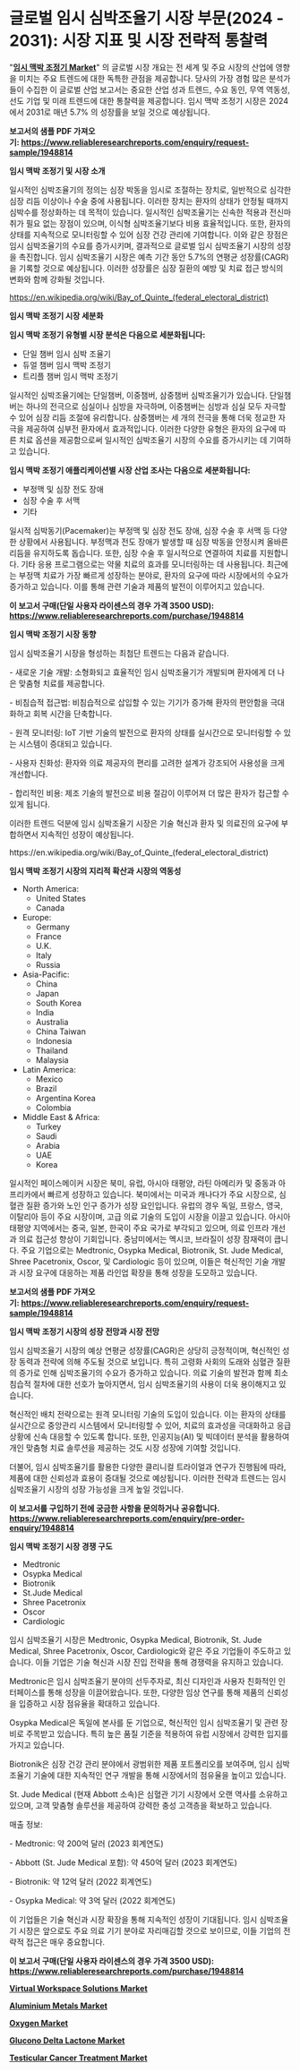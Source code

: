 <p><h1>글로벌 임시 심박조율기 시장 부문(2024 - 2031): 시장 지표 및 시장 전략적 통찰력</h1></p><p>"<strong><a href="https://www.reliableresearchreports.com/temporary-pacemakers-r1948814?utm_campaign=106&utm_medium=7&utm_source=Github&utm_content=ia&utm_term=14112024&utm_id=temporary-pacemakers">임시 맥박 조정기 Market</a></strong>" 의 글로벌 시장 개요는 전 세계 및 주요 시장의 산업에 영향을 미치는 주요 트렌드에 대한 독특한 관점을 제공합니다. 당사의 가장 경험 많은 분석가들이 수집한 이 글로벌 산업 보고서는 중요한 산업 성과 트렌드, 수요 동인, 무역 역동성, 선도 기업 및 미래 트렌드에 대한 통찰력을 제공합니다. 임시 맥박 조정기 시장은 2024에서 2031로 매년 5.7% 의 성장률을 보일 것으로 예상됩니다.</p>
<p><strong>보고서의 샘플 PDF 가져오기:&nbsp;<a href="https://www.reliableresearchreports.com/enquiry/request-sample/1948814?utm_campaign=106&utm_medium=7&utm_source=Github&utm_content=ia&utm_term=14112024&utm_id=temporary-pacemakers">https://www.reliableresearchreports.com/enquiry/request-sample/1948814</a></strong></p>
<p><strong>임시 맥박 조정기 및 시장 소개</strong></p>
<p><p>일시적인 심박조율기의 정의는 심장 박동을 임시로 조절하는 장치로, 일반적으로 심각한 심장 리듬 이상이나 수술 중에 사용됩니다. 이러한 장치는 환자의 상태가 안정될 때까지 심박수를 정상화하는 데 목적이 있습니다. 일시적인 심박조율기는 신속한 적용과 전신마취가 필요 없는 장점이 있으며, 이식형 심박조율기보다 비용 효율적입니다. 또한, 환자의 상태를 지속적으로 모니터링할 수 있어 심장 건강 관리에 기여합니다. 이와 같은 장점은 임시 심박조율기의 수요를 증가시키며, 결과적으로 글로벌 임시 심박조율기 시장의 성장을 촉진합니다. 임시 심박조율기 시장은 예측 기간 동안 5.7%의 연평균 성장률(CAGR)을 기록할 것으로 예상됩니다. 이러한 성장률은 심장 질환의 예방 및 치료 접근 방식의 변화와 함께 강화될 것입니다.</p></p>
<p><a href="https://en.wikipedia.org/wiki/Bay_of_Quinte_(federal_electoral_district)?utm_campaign=106&utm_medium=7&utm_source=Github&utm_content=ia&utm_term=14112024&utm_id=temporary-pacemakers">https://en.wikipedia.org/wiki/Bay_of_Quinte_(federal_electoral_district)</a></p>
<p><strong>임시 맥박 조정기 시장 세분화</strong></p>
<p><strong>임시 맥박 조정기 유형별 시장 분석은 다음으로 세분화됩니다:</strong></p>
<p><ul><li>단일 챔버 임시 심박 조율기</li><li>듀얼 챔버 임시 맥박 조정기</li><li>트리플 챔버 임시 맥박 조정기</li></ul></p>
<p><p>일시적인 심박조율기에는 단일챔버, 이중챔버, 삼중챔버 심박조율기가 있습니다. 단일챔버는 하나의 전극으로 심실이나 심방을 자극하며, 이중챔버는 심방과 심실 모두 자극할 수 있어 심장 리듬 조절에 유리합니다. 삼중챔버는 세 개의 전극을 통해 더욱 정교한 자극을 제공하여 심부전 환자에서 효과적입니다. 이러한 다양한 유형은 환자의 요구에 따른 치료 옵션을 제공함으로써 일시적인 심박조율기 시장의 수요를 증가시키는 데 기여하고 있습니다.</p></p>
<p><strong>임시 맥박 조정기 애플리케이션별 시장 산업 조사는 다음으로 세분화됩니다:</strong></p>
<p><ul><li>부정맥 및 심장 전도 장애</li><li>심장 수술 후 서맥</li><li>기타</li></ul></p>
<p><p>일시적 심박동기(Pacemaker)는 부정맥 및 심장 전도 장애, 심장 수술 후 서맥 등 다양한 상황에서 사용됩니다. 부정맥과 전도 장애가 발생할 때 심장 박동을 안정시켜 올바른 리듬을 유지하도록 돕습니다. 또한, 심장 수술 후 일시적으로 연결하여 치료를 지원합니다. 기타 응용 프로그램으로는 약물 치료의 효과를 모니터링하는 데 사용됩니다. 최근에는 부정맥 치료가 가장 빠르게 성장하는 분야로, 환자의 요구에 따라 시장에서의 수요가 증가하고 있습니다. 이를 통해 관련 기술과 제품의 발전이 이루어지고 있습니다.</p></p>
<p><strong>이 보고서 구매(단일 사용자 라이센스의 경우 가격 3500 USD): <a href="https://www.reliableresearchreports.com/purchase/1948814?utm_campaign=106&utm_medium=7&utm_source=Github&utm_content=ia&utm_term=14112024&utm_id=temporary-pacemakers">https://www.reliableresearchreports.com/purchase/1948814</a></strong></p>
<p><strong>임시 맥박 조정기 시장 동향</strong></p>
<p><p>임시 심박조율기 시장을 형성하는 최첨단 트렌드는 다음과 같습니다.</p><p>- 새로운 기술 개발: 소형화되고 효율적인 임시 심박조율기가 개발되며 환자에게 더 나은 맞춤형 치료를 제공합니다.</p><p>- 비침습적 접근법: 비침습적으로 삽입할 수 있는 기기가 증가해 환자의 편안함을 극대화하고 회복 시간을 단축합니다.</p><p>- 원격 모니터링: IoT 기반 기술의 발전으로 환자의 상태를 실시간으로 모니터링할 수 있는 시스템이 증대되고 있습니다.</p><p>- 사용자 친화성: 환자와 의료 제공자의 편리를 고려한 설계가 강조되어 사용성을 크게 개선합니다.</p><p>- 합리적인 비용: 제조 기술의 발전으로 비용 절감이 이루어져 더 많은 환자가 접근할 수 있게 됩니다.</p><p>이러한 트렌드 덕분에 임시 심박조율기 시장은 기술 혁신과 환자 및 의료진의 요구에 부합하면서 지속적인 성장이 예상됩니다.</p></p>
<p>https://en.wikipedia.org/wiki/Bay_of_Quinte_(federal_electoral_district)</p>
<p><strong>임시 맥박 조정기 시장의 지리적 확산과 시장의 역동성</strong></p>
<p><ul>
    <li>
        North America:
        <ul>
            <li>United States</li>
            <li>Canada</li>
        </ul>
    </li>
    <li>
        Europe:
        <ul>
            <li>Germany</li>
            <li>France</li>
            <li>U.K.</li>
            <li>Italy</li>
            <li>Russia</li>
        </ul>
    </li>
    <li>
        Asia-Pacific:
        <ul>
            <li>China</li>
            <li>Japan</li>
            <li>South Korea</li>
            <li>India</li>
            <li>Australia</li>
            <li>China Taiwan</li>
            <li>Indonesia</li>
            <li>Thailand</li>
            <li>Malaysia</li>
        </ul>
    </li>
    <li>
        Latin America:
        <ul>
            <li>Mexico</li>
            <li>Brazil</li>
            <li>Argentina Korea</li>
            <li>Colombia</li>
        </ul>
    </li>
    <li>
        Middle East & Africa:
        <ul>
            <li>Turkey</li>
            <li>Saudi</li>
            <li>Arabia</li>
            <li>UAE</li>
            <li>Korea</li>
        </ul>
    </li>
    </ul></p>
<p><p>일시적인 페이스메이커 시장은 북미, 유럽, 아시아 태평양, 라틴 아메리카 및 중동과 아프리카에서 빠르게 성장하고 있습니다. 북미에서는 미국과 캐나다가 주요 시장으로, 심혈관 질환 증가와 노인 인구 증가가 성장 요인입니다. 유럽의 경우 독일, 프랑스, 영국, 이탈리아 등이 주요 시장이며, 고급 의료 기술의 도입이 시장을 이끌고 있습니다. 아시아 태평양 지역에서는 중국, 일본, 한국이 주요 국가로 부각되고 있으며, 의료 인프라 개선과 의료 접근성 향상이 기회입니다. 중남미에서는 멕시코, 브라질이 성장 잠재력이 큽니다. 주요 기업으로는 Medtronic, Osypka Medical, Biotronik, St. Jude Medical, Shree Pacetronix, Oscor, 및 Cardiologic 등이 있으며, 이들은 혁신적인 기술 개발과 시장 요구에 대응하는 제품 라인업 확장을 통해 성장을 도모하고 있습니다.</p></p>
<p><strong>보고서의 샘플 PDF 가져오기:&nbsp;<a href="https://www.reliableresearchreports.com/enquiry/request-sample/1948814?utm_campaign=106&utm_medium=7&utm_source=Github&utm_content=ia&utm_term=14112024&utm_id=temporary-pacemakers">https://www.reliableresearchreports.com/enquiry/request-sample/1948814</a></strong></p>
<p><strong>임시 맥박 조정기 시장의 성장 전망과 시장 전망</strong></p>
<p><p>임시 심박조율기 시장의 예상 연평균 성장률(CAGR)은 상당히 긍정적이며, 혁신적인 성장 동력과 전략에 의해 주도될 것으로 보입니다. 특히 고령화 사회의 도래와 심혈관 질환의 증가로 인해 심박조율기의 수요가 증가하고 있습니다. 의료 기술의 발전과 함께 최소 침습적 절차에 대한 선호가 높아지면서, 임시 심박조율기의 사용이 더욱 용이해지고 있습니다.</p><p>혁신적인 배치 전략으로는 원격 모니터링 기술의 도입이 있습니다. 이는 환자의 상태를 실시간으로 중앙관리 시스템에서 모니터링할 수 있어, 치료의 효과성을 극대화하고 응급상황에 신속 대응할 수 있도록 합니다. 또한, 인공지능(AI) 및 빅데이터 분석을 활용하여 개인 맞춤형 치료 솔루션을 제공하는 것도 시장 성장에 기여할 것입니다.</p><p>더불어, 임시 심박조율기를 활용한 다양한 클리니컬 트라이얼과 연구가 진행됨에 따라, 제품에 대한 신뢰성과 효용이 증대될 것으로 예상됩니다. 이러한 전략과 트렌드는 임시 심박조율기 시장의 성장 가능성을 크게 높일 것입니다.</p></p>
<p><strong>이 보고서를 구입하기 전에 궁금한 사항을 문의하거나 공유합니다. <a href="https://www.reliableresearchreports.com/enquiry/pre-order-enquiry/1948814?utm_campaign=106&utm_medium=7&utm_source=Github&utm_content=ia&utm_term=14112024&utm_id=temporary-pacemakers">https://www.reliableresearchreports.com/enquiry/pre-order-enquiry/1948814</a></strong></p>
<p><strong>임시 맥박 조정기 시장 경쟁 구도</strong></p>
<p><ul><li>Medtronic</li><li>Osypka Medical</li><li>Biotronik</li><li>St.Jude Medical</li><li>Shree Pacetronix</li><li>Oscor</li><li>Cardiologic</li></ul></p>
<p><p>임시 심박조율기 시장은 Medtronic, Osypka Medical, Biotronik, St. Jude Medical, Shree Pacetronix, Oscor, Cardiologic와 같은 주요 기업들이 주도하고 있습니다. 이들 기업은 기술 혁신과 시장 진입 전략을 통해 경쟁력을 유지하고 있습니다.</p><p>Medtronic은 임시 심박조율기 분야의 선두주자로, 최신 디자인과 사용자 친화적인 인터페이스를 통해 성장을 이끌어왔습니다. 또한, 다양한 임상 연구를 통해 제품의 신뢰성을 입증하고 시장 점유율을 확대하고 있습니다. </p><p>Osypka Medical은 독일에 본사를 둔 기업으로, 혁신적인 임시 심박조율기 및 관련 장비로 주목받고 있습니다. 특히 높은 품질 기준을 적용하여 유럽 시장에서 강력한 입지를 가지고 있습니다. </p><p>Biotronik은 심장 건강 관리 분야에서 광범위한 제품 포트폴리오를 보여주며, 임시 심박조율기 기술에 대한 지속적인 연구 개발을 통해 시장에서의 점유율을 높이고 있습니다.</p><p>St. Jude Medical (현재 Abbott 소속)은 심혈관 기기 시장에서 오랜 역사를 소유하고 있으며, 고객 맞춤형 솔루션을 제공하여 강력한 충성 고객층을 확보하고 있습니다.</p><p>매출 정보:</p><p>- Medtronic: 약 200억 달러 (2023 회계연도)</p><p>- Abbott (St. Jude Medical 포함): 약 450억 달러 (2023 회계연도)</p><p>- Biotronik: 약 12억 달러 (2022 회계연도)</p><p>- Osypka Medical: 약 3억 달러 (2022 회계연도)</p><p>이 기업들은 기술 혁신과 시장 확장을 통해 지속적인 성장이 기대됩니다. 임시 심박조율기 시장은 앞으로도 주요 의료 기기 분야로 자리매김할 것으로 보이므로, 이들 기업의 전략적 접근은 매우 중요합니다.</p></p>
<p><strong>이 보고서 구매(단일 사용자 라이센스의 경우 가격 3500 USD): <a href="https://www.reliableresearchreports.com/purchase/1948814?utm_campaign=106&utm_medium=7&utm_source=Github&utm_content=ia&utm_term=14112024&utm_id=temporary-pacemakers">https://www.reliableresearchreports.com/purchase/1948814</a></strong></p>
<p><strong><p><a href="https://issuu.com/reportprime-2/docs/virtual-workspace-solutions-market-_0e3c827fda958d?utm_campaign=106&utm_medium=7&utm_source=Github&utm_content=ia&utm_term=14112024&utm_id=temporary-pacemakers">Virtual Workspace Solutions Market</a></p><p><a href="https://github.com/julyju69/Market-Research-Report-List-5/blob/main/aluminium-metals-market.md?utm_campaign=106&utm_medium=7&utm_source=Github&utm_content=ia&utm_term=14112024&utm_id=temporary-pacemakers">Aluminium Metals Market</a></p><p><a href="https://www.linkedin.com/pulse/oxygen-market-segmentation-geographical-regions-forcast-till-2031-nyjoe?utm_campaign=106&utm_medium=7&utm_source=Github&utm_content=ia&utm_term=14112024&utm_id=temporary-pacemakers">Oxygen Market</a></p><p><a href="https://github.com/nathandecarvalho/Market-Research-Report-List-5/blob/main/glucono-delta-lactone-market.md?utm_campaign=106&utm_medium=7&utm_source=Github&utm_content=ia&utm_term=14112024&utm_id=temporary-pacemakers">Glucono Delta Lactone Market</a></p><p><a href="https://issuu.com/reportprime-2/docs/testicular-cancer-treatment-market-_f127ca35acbf8b?utm_campaign=106&utm_medium=7&utm_source=Github&utm_content=ia&utm_term=14112024&utm_id=temporary-pacemakers">Testicular Cancer Treatment Market</a></p></strong></p>
<p></p>